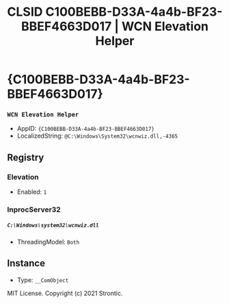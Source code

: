 ﻿---
title: "CLSID C100BEBB-D33A-4a4b-BF23-BBEF4663D017 | WCN Elevation Helper"
excerpt: What is COM-Object CLSID C100BEBB-D33A-4a4b-BF23-BBEF4663D017?
---

# {C100BEBB-D33A-4a4b-BF23-BBEF4663D017}

### `WCN Elevation Helper`
* AppID: `{C100BEBB-D33A-4a4b-BF23-BBEF4663D017}`
* LocalizedString: `@C:\Windows\System32\wcnwiz.dll,-4365`

## Registry


### Elevation

* Enabled: `1`

### InprocServer32

##### `C:\Windows\system32\wcnwiz.dll`
* ThreadingModel: `Both`

## Instance

* Type: `__ComObject`

MIT License. Copyright (c) 2021 Strontic.


